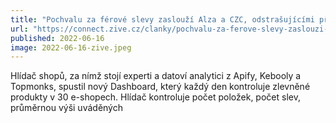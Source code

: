 ```yaml
---
title: "Pochvalu za férové slevy zaslouží Alza a CZC, odstrašujícími příklady jsou Mountfield a AAAAuto"
url: "https://connect.zive.cz/clanky/pochvalu-za-ferove-slevy-zaslouzi-alza-a-czc-odstrasujicimi-priklady-jsou-mountfield-a-aaaauto/sc-320-a-217052/default.aspx"
published: 2022-06-16
image: 2022-06-16-zive.jpeg
---
```


Hlídač shopů, za nímž stojí experti a datoví analytici z Apify, Kebooly a Topmonks, spustil nový Dashboard, který každý den kontroluje zlevněné produkty v 30 e-shopech. Hlídač kontroluje počet položek, počet slev, průměrnou výši uváděných

